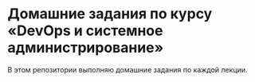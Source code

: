 # Домашние задания по курсу «DevOps и системное администрирование» 


В этом репозитории выполняю домашние задания по каждой лекции.

